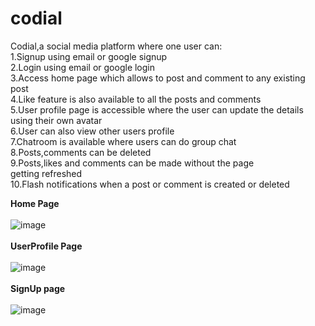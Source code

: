 # codial<br />
Codial,a social media platform where one user can:<br />
1.Signup using email or google signup<br />
2.Login using email or google login<br />
3.Access home page which allows to post and comment to any existing post<br />
4.Like feature is also available to all the posts and comments<br />
5.User profile page is accessible where the user can update the details using their own avatar<br />
6.User can also view other users profile<br />
7.Chatroom is available where users can do group chat<br />
8.Posts,comments can be deleted<br />
9.Posts,likes and comments can be made without the page getting refreshed <br />
10.Flash notifications when a post or comment is created or deleted<br />

**Home Page**<br /><br >
![image](https://github.com/Debmalya1/codial/assets/109780618/dc0abe12-9dd2-43da-8ff2-1bcf77678b81)<br /><br />
**UserProfile Page**<br /><br />
![image](https://github.com/Debmalya1/codial/assets/109780618/234a4b0a-3c75-4946-8e11-18350fce1178)<br /><br />
**SignUp page**<br /><br />
![image](https://github.com/Debmalya1/codial/assets/109780618/22958eb7-78de-4409-acde-f6329d369610)



